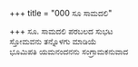 +++
title = "000 ಸೂ ಸಾಮದಲಿ"

+++
ಸೂ. ಸಾಮದಲಿ ಪರಬಲದ ಸುಭಟ  
ಸ್ತೋಮವನು ತನ್ನೊಳಗು ಮಾಡಿಯೆ  
ಭೂಮಿಪತಿ ಯಮನಂದನನು ಸಂಗ್ರಾಮಕನುವಾದ